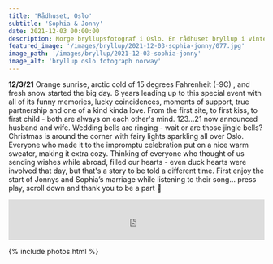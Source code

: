 ```yaml
---
title: 'Rådhuset, Oslo'
subtitle: 'Sophia & Jonny'
date: 2021-12-03 00:00:00
description: Norge bryllupsfotograf i Oslo. En rådhuset bryllup i vinter. 
featured_image: '/images/bryllup/2021-12-03-sophia-jonny/077.jpg'
image_path: '/images/bryllup/2021-12-03-sophia-jonny'
image_alt: 'bryllup oslo fotograph norway'
---
```

**12/3/21**
Orange sunrise, arctic cold of 15 degrees Fahrenheit (-9C) , and fresh snow started the big day. 6 years leading up to this special event with all of its funny memories, lucky coincidences, moments of support, true partnership and one of a kind kinda love. From the first site, to first kiss, to first child - both are always on each other's mind.  123...21 now announced husband and wife. Wedding bells are ringing - wait or are those jingle bells? Christmas is around the corner with fairy lights sparkling all over Oslo. Everyone who made it to the impromptu celebration put on a nice warm sweater, making it extra cozy. Thinking of everyone who thought of us sending wishes while abroad, filled our hearts - even duck hearts were involved that day, but that's a story to be told a different time. First enjoy the start of Jonnys and Sophia’s marriage while listening to their song… press play, scroll down and thank you to be a part 🧡 
<div class="wrap">
    <iframe src="https://open.spotify.com/embed/track/365d2GNNaXZWN6qUtTiJ3B?utm_source=generator" width="100%" height="80" frameBorder="0" allowfullscreen="" allow="autoplay; clipboard-write; encrypted-media; fullscreen; picture-in-picture"></iframe>
</div>


<!-- DO NOT EDIT BELOW -->
{% include photos.html %}
